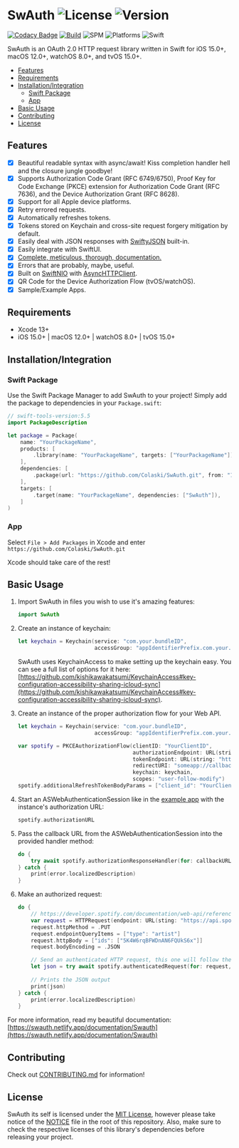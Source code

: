 <!-- omit in toc -->
# SwAuth ![License](https://img.shields.io/github/license/colaski/swauth?color=lightgrey&style=flat-square) ![Version](https://img.shields.io/github/v/release/colaski/swauth?style=flat-square)

[![Codacy Badge](https://api.codacy.com/project/badge/Grade/b38ed7450d054e29a0381ad3c11df264)](https://app.codacy.com/gh/Colaski/SwAuth?utm_source=github.com&utm_medium=referral&utm_content=Colaski/SwAuth&utm_campaign=Badge_Grade_Settings)
[![Build](https://github.com/Colaski/SwAuth/actions/workflows/build.yml/badge.svg)](https://github.com/Colaski/SwAuth/actions/workflows/build.yml)
![SPM](https://img.shields.io/badge/Swift%20Package%20Manager-compatible-success?style=flat-square)
![Platforms](https://img.shields.io/badge/Platforms-iOS%2015%2B%20%7C%20macOS%2012%2B%20%7C%20watchOS%208%2B%20%7C%20tvOS%2015%2B-blue?style=flat-square)
![Swift](https://img.shields.io/badge/Swift-5.5-orange?style=flat-square)

SwAuth is an OAuth 2.0 HTTP request library written in Swift for iOS 15.0+, macOS 12.0+, watchOS 8.0+, and tvOS 15.0+.

- [Features](#features)
- [Requirements](#requirements)
- [Installation/Integration](#installationintegration)
  - [Swift Package](#swift-package)
  - [App](#app)
- [Basic Usage](#basic-usage)
- [Contributing](#contributing)
- [License](#license)

## Features

- [x] Beautiful readable syntax with async/await! Kiss completion handler hell and the closure jungle goodbye!
- [x] Supports Authorization Code Grant (RFC 6749/6750), Proof Key for Code Exchange (PKCE) extension for Authorization Code Grant (RFC 7636), and the Device Authorization Grant (RFC 8628).
- [x] Support for all Apple device platforms.
- [x] Retry errored requests.
- [x] Automatically refreshes tokens.
- [x] Tokens stored on Keychain and cross-site request forgery mitigation by default.
- [x] Easily deal with JSON responses with [SwiftyJSON](https://github.com/SwiftyJSON/SwiftyJSON) built-in.
- [x] Easily integrate with SwiftUI.
- [x] [Complete, meticulous, thorough, documentation.](https://swauth.netlify.app/documentation/Swauth)
- [x] Errors that are probably, maybe, useful.
- [x] Built on [SwiftNIO](https://github.com/apple/swift-nio) with [AsyncHTTPClient](https://github.com/swift-server/async-http-client).
- [x] QR Code for the Device Authorization Flow (tvOS/watchOS).
- [x] Sample/Example Apps.

## Requirements

- Xcode 13+
- iOS 15.0+ | macOS 12.0+ | watchOS 8.0+ | tvOS 15.0+

## Installation/Integration

### Swift Package

Use the Swift Package Manager to add SwAuth to your project! Simply add the package to dependencies in your `Package.swift`:

```swift
// swift-tools-version:5.5
import PackageDescription

let package = Package(
    name: "YourPackageName",
    products: [
        .library(name: "YourPackageName", targets: ["YourPackageName"]),
    ],
    dependencies: [
        .package(url: "https://github.com/Colaski/SwAuth.git", from: "1.0.0"),
    ],
    targets: [
        .target(name: "YourPackageName", dependencies: ["SwAuth"]),
    ]
)
```

### App

Select `File > Add Packages` in Xcode and enter `https://github.com/Colaski/SwAuth.git`

Xcode should take care of the rest!

## Basic Usage

1. Import SwAuth in files you wish to use it's amazing features:

    ```swift
    import SwAuth
    ```

2. Create an instance of keychain:

    ```swift
    let keychain = Keychain(service: "com.your.bundleID",
                            accessGroup: "appIdentifierPrefix.com.your.bundleID").label("Your App Name")
    ```

    SwAuth uses KeychainAccess to make setting up the keychain easy. You can see a full list of options for it here: [https://github.com/kishikawakatsumi/KeychainAccess#key-configuration-accessibility-sharing-icloud-sync](https://github.com/kishikawakatsumi/KeychainAccess#key-configuration-accessibility-sharing-icloud-sync).

3. Create an instance of the proper authorization flow for your Web API.

    ```swift
    let keychain = Keychain(service: "com.your.bundleID",
                            accessGroup: "appIdentifierPrefix.com.your.bundleID").label("Your App Name")

    var spotify = PKCEAuthorizationFlow(clientID: "YourClientID",
                                        authorizationEndpoint: URL(string: "https://accounts.spotify.com/authorize")!,
                                        tokenEndpoint: URL(string: "https://accounts.spotify.com/api/token")!,
                                        redirectURI: "someapp://callback",
                                        keychain: keychain,
                                        scopes: "user-follow-modify")
    spotify.additionalRefreshTokenBodyParams = ["client_id": "YourClientID"] // Spotify specifically requires the client ID to be included in the refresh token's body parameters.
    ```

4. Start an ASWebAuthenticationSession like in the [example app](https://github.com/Colaski/SwAuth/blob/main/SwAuthTestApp/SwAuthTestApp/ProviderView.swift#L94) with the instance's authorization URL:

    ```swift
    spotify.authorizationURL
    ```

5. Pass the callback URL from the ASWebAuthenticationSession into the provided handler method:

    ```swift
    do {
        try await spotify.authorizationResponseHandler(for: callbackURL)
    } catch {
        print(error.localizedDescription)
    }
    ```

6. Make an authorized request:

    ```swift
    do {
        // https://developer.spotify.com/documentation/web-api/reference/#/operations/follow-artists-users
        var request = HTTPRequest(endpoint: URL(sting: "https://api.spotify.com/v1/me/following")!)
        request.httpMethod = .PUT
        request.endpointQueryItems = ["type": "artist"]
        request.httpBody = ["ids": ["5K4W6rqBFWDnAN6FQUkS6x"]]
        request.bodyEncoding = .JSON

        // Send an authenticated HTTP request, this one will follow the artist Kanye West on Spotify.
        let json = try await spotify.authenticatedRequest(for: request, numberOfRetries: 2).json()
        
        // Prints the JSON output
        print(json)
    } catch {
        print(error.localizedDescription)
    }
    ```

For more information, read my beautiful documentation: [https://swauth.netlify.app/documentation/Swauth](https://swauth.netlify.app/documentation/Swauth)

## Contributing

Check out [CONTRIBUTING.md](./CONTRIBUTING.md) for information!

## License

SwAuth its self is licensed under the [MIT License](./LICENSE), however please take notice of the [NOTICE](./NOTICE.md) file in the root of this repository. Also, make sure to check the respective licenses of this library's dependencies before releasing your project.
